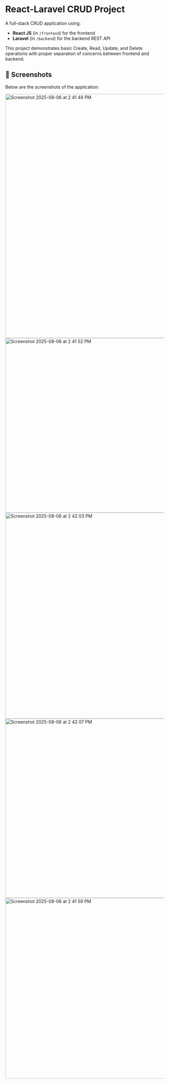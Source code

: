# React-Laravel CRUD Project

A full-stack CRUD application using:

- **React JS** (in `/frontend`) for the frontend
- **Laravel** (in `/backend`) for the backend REST API

This project demonstrates basic Create, Read, Update, and Delete operations with proper separation of concerns between frontend and backend.

## 📸 Screenshots

Below are the screenshots of the application:


<img width="1433" height="774" alt="Screenshot 2025-08-06 at 2 41 49 PM" src="https://github.com/user-attachments/assets/82385b86-3b19-41e7-8ebb-4ec495fb7cdb" />


<img width="1436" height="554" alt="Screenshot 2025-08-06 at 2 41 52 PM" src="https://github.com/user-attachments/assets/a9a601e0-43b1-42f3-9a6a-a3bf6b42bdd3" />


<img width="1433" height="653" alt="Screenshot 2025-08-06 at 2 42 03 PM" src="https://github.com/user-attachments/assets/8708a834-125a-4fd5-8a31-23a9fe20d41a" />


<img width="1436" height="569" alt="Screenshot 2025-08-06 at 2 42 07 PM" src="https://github.com/user-attachments/assets/90bd44eb-211e-4379-abfa-94564bc95f03" />


<img width="1437" height="573" alt="Screenshot 2025-08-06 at 2 41 59 PM" src="https://github.com/user-attachments/assets/e83b2154-9a3b-4eae-8a32-118c82da4089" />
